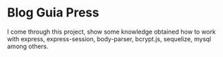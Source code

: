 # Blog Guia Press

I come through this project, show some knowledge obtained how to work with express, express-session, body-parser, bcrypt.js, sequelize, mysql among others.
